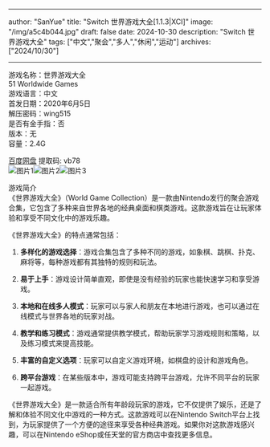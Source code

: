 
---
author: "SanYue"
title: "Switch 世界游戏大全[1.1.3|XCI]"
image: "/img/a5c4b044.jpg"
draft: false
date: 2024-10-30
description: "Switch 世界游戏大全"
tags: ["中文","聚会","多人","休闲","运动"]
archives: ["2024/10/30"]

---

游戏名称：世界游戏大全   
51 Worldwide Games    
游戏语言：中文  
首发日期：2020年6月5日  
解压密码：wing515  
是否有金手指：否  
版本：无   
容量：2.4G

[百度网盘](https://pan.baidu.com/s/1Ne2icrxhw0bj7iXlKZbn9w) 提取码: vb78  
![图片1](/img/08e451a2.jpg)![图片2](/img/def1397e.jpg)![图片3](/img/4902996.jpg)  

游戏简介  
《世界游戏大全》（World Game Collection）是一款由Nintendo发行的聚会游戏合集，它包含了多种来自世界各地的经典桌面和棋类游戏。这款游戏旨在让玩家体验和享受不同文化中的游戏乐趣。

《世界游戏大全》的特点通常包括：

1. **多样化的游戏选择**：游戏合集包含了多种不同的游戏，如象棋、跳棋、扑克、麻将等，每种游戏都有其独特的规则和玩法。

2. **易于上手**：游戏设计简单直观，即使是没有经验的玩家也能快速学习和享受游戏。

3. **本地和在线多人模式**：玩家可以与家人和朋友在本地进行游戏，也可以通过在线模式与世界各地的玩家对战。

4. **教学和练习模式**：游戏通常提供教学模式，帮助玩家学习游戏规则和策略，以及练习模式来提高技能。

5. **丰富的自定义选项**：玩家可以自定义游戏环境，如棋盘的设计和游戏角色。

6. **跨平台游戏**：在某些版本中，游戏可能支持跨平台游戏，允许不同平台的玩家一起游戏。

《世界游戏大全》是一款适合所有年龄段玩家的游戏，它不仅提供了娱乐，还是了解和体验不同文化中游戏的一种方式。这款游戏可以在Nintendo Switch平台上找到，为玩家提供了一个方便的途径来享受各种经典游戏。如果你对这款游戏感兴趣，可以在Nintendo eShop或任天堂的官方商店中查找更多信息。
